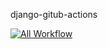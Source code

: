 django-gitub-actions

[![All Workflow](https://github.com/tomowatt/django-gitub-actions/actions/workflows/all.yml/badge.svg)](https://github.com/tomowatt/django-gitub-actions/actions/workflows/all.yml)
